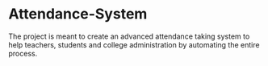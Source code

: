 Attendance-System
=================

The project is meant to create an advanced attendance taking system to help teachers, 
students and college administration by automating the entire process. 
